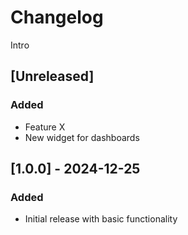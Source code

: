 # Changelog

Intro

## [Unreleased]

### Added
- Feature X
- New widget for dashboards

## [1.0.0] - 2024-12-25

### Added
- Initial release with basic functionality
